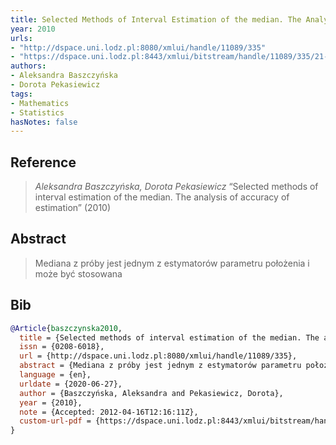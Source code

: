 ```yaml
---
title: Selected Methods of Interval Estimation of the median. The Analysis of Accuracy of Estimation
year: 2010
urls:
- "http://dspace.uni.lodz.pl:8080/xmlui/handle/11089/335"
- "https://dspace.uni.lodz.pl:8443/xmlui/bitstream/handle/11089/335/21-30.pdf?sequence=1&isAllowed=y"
authors:
- Aleksandra Baszczyńska
- Dorota Pekasiewicz
tags:
- Mathematics
- Statistics
hasNotes: false
---
```


## Reference

> <i>Aleksandra Baszczyńska, Dorota Pekasiewicz</i> “Selected methods of interval estimation of the median. The analysis of accuracy of estimation” (2010) 

## Abstract

> Mediana z próby jest jednym z estymatorów parametru położenia i może być stosowana

## Bib

```bib
@Article{baszczynska2010,
  title = {Selected methods of interval estimation of the median. The analysis of accuracy of estimation},
  issn = {0208-6018},
  url = {http://dspace.uni.lodz.pl:8080/xmlui/handle/11089/335},
  abstract = {Mediana z próby jest jednym z estymatorów parametru położenia i może być stosowana},
  language = {en},
  urldate = {2020-06-27},
  author = {Baszczyńska, Aleksandra and Pekasiewicz, Dorota},
  year = {2010},
  note = {Accepted: 2012-04-16T12:16:11Z},
  custom-url-pdf = {https://dspace.uni.lodz.pl:8443/xmlui/bitstream/handle/11089/335/21-30.pdf?sequence=1&isAllowed=y}
}
```
